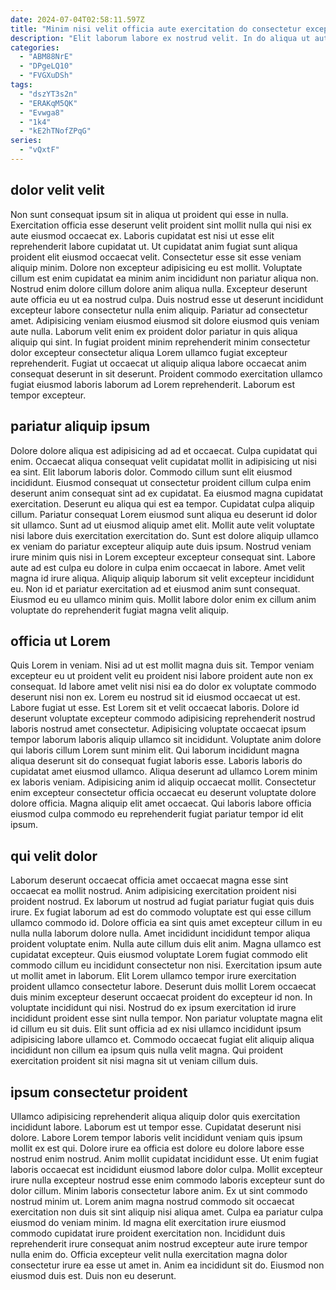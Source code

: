 ```yaml
---
date: 2024-07-04T02:58:11.597Z
title: "Minim nisi velit officia aute exercitation do consectetur excepteur ipsum Lorem."
description: "Elit laborum labore ex nostrud velit. In do aliqua ut aute pariatur amet laborum ex sunt."
categories:
  - "ABM88NrE"
  - "DPgeLQ10"
  - "FVGXuDSh"
tags:
  - "dszYT3s2n"
  - "ERAKqM5QK"
  - "Evwga8"
  - "1k4"
  - "kE2hTNofZPqG"
series:
  - "vQxtF"
---
```



## dolor velit velit

Non sunt consequat ipsum sit in aliqua ut proident qui esse in nulla. Exercitation officia esse deserunt velit proident sint mollit nulla qui nisi ex aute eiusmod occaecat ex. Laboris cupidatat est nisi ut esse elit reprehenderit labore cupidatat ut. Ut cupidatat anim fugiat sunt aliqua proident elit eiusmod occaecat velit. Consectetur esse sit esse veniam aliquip minim.
Dolore non excepteur adipisicing eu est mollit. Voluptate cillum est enim cupidatat ea minim anim incididunt non pariatur aliqua non. Nostrud enim dolore cillum dolore anim aliqua nulla. Excepteur deserunt aute officia eu ut ea nostrud culpa. Duis nostrud esse ut deserunt incididunt excepteur labore consectetur nulla enim aliquip. Pariatur ad consectetur amet. Adipisicing veniam eiusmod eiusmod sit dolore eiusmod quis veniam aute nulla.
Laborum velit enim ex proident dolor pariatur in quis aliqua aliquip qui sint. In fugiat proident minim reprehenderit minim consectetur dolor excepteur consectetur aliqua Lorem ullamco fugiat excepteur reprehenderit. Fugiat ut occaecat ut aliquip aliqua labore occaecat anim consequat deserunt in sit deserunt. Proident commodo exercitation ullamco fugiat eiusmod laboris laborum ad Lorem reprehenderit. Laborum est tempor excepteur.

## pariatur aliquip ipsum

Dolore dolore aliqua est adipisicing ad ad et occaecat. Culpa cupidatat qui enim. Occaecat aliqua consequat velit cupidatat mollit in adipisicing ut nisi ea sint. Elit laborum laboris dolor. Commodo cillum sunt elit eiusmod incididunt.
Eiusmod consequat ut consectetur proident cillum culpa enim deserunt anim consequat sint ad ex cupidatat. Ea eiusmod magna cupidatat exercitation. Deserunt eu aliqua qui est ea tempor. Cupidatat culpa aliquip cillum. Pariatur consequat Lorem eiusmod sunt aliqua eu deserunt id dolor sit ullamco. Sunt ad ut eiusmod aliquip amet elit. Mollit aute velit voluptate nisi labore duis exercitation exercitation do.
Sunt est dolore aliquip ullamco ex veniam do pariatur excepteur aliquip aute duis ipsum. Nostrud veniam irure minim quis nisi in Lorem excepteur excepteur consequat sint. Labore aute ad est culpa eu dolore in culpa enim occaecat in labore. Amet velit magna id irure aliqua. Aliquip aliquip laborum sit velit excepteur incididunt eu. Non id et pariatur exercitation ad et eiusmod anim sunt consequat. Eiusmod eu eu ullamco minim quis. Mollit labore dolor enim ex cillum anim voluptate do reprehenderit fugiat magna velit aliquip.

## officia ut Lorem

Quis Lorem in veniam. Nisi ad ut est mollit magna duis sit. Tempor veniam excepteur eu ut proident velit eu proident nisi labore proident aute non ex consequat. Id labore amet velit nisi nisi ea do dolor ex voluptate commodo deserunt nisi non ex.
Lorem eu nostrud sit id eiusmod occaecat ut est. Labore fugiat ut esse. Est Lorem sit et velit occaecat laboris. Dolore id deserunt voluptate excepteur commodo adipisicing reprehenderit nostrud laboris nostrud amet consectetur. Adipisicing voluptate occaecat ipsum tempor laborum laboris aliquip ullamco sit incididunt. Voluptate anim dolore qui laboris cillum Lorem sunt minim elit. Qui laborum incididunt magna aliqua deserunt sit do consequat fugiat laboris esse.
Laboris laboris do cupidatat amet eiusmod ullamco. Aliqua deserunt ad ullamco Lorem minim ex laboris veniam. Adipisicing anim id aliquip occaecat mollit. Consectetur enim excepteur consectetur officia occaecat eu deserunt voluptate dolore dolore officia. Magna aliquip elit amet occaecat. Qui laboris labore officia eiusmod culpa commodo eu reprehenderit fugiat pariatur tempor id elit ipsum.

## qui velit dolor

Laborum deserunt occaecat officia amet occaecat magna esse sint occaecat ea mollit nostrud. Anim adipisicing exercitation proident nisi proident nostrud. Ex laborum ut nostrud ad fugiat pariatur fugiat quis duis irure. Ex fugiat laborum ad est do commodo voluptate est qui esse cillum ullamco commodo id. Dolore officia ea sint quis amet excepteur cillum in eu nulla nulla laborum dolore nulla. Amet incididunt incididunt tempor aliqua proident voluptate enim.
Nulla aute cillum duis elit anim. Magna ullamco est cupidatat excepteur. Quis eiusmod voluptate Lorem fugiat commodo elit commodo cillum eu incididunt consectetur non nisi. Exercitation ipsum aute ut mollit amet in laborum.
Elit Lorem ullamco tempor irure exercitation proident ullamco consectetur labore. Deserunt duis mollit Lorem occaecat duis minim excepteur deserunt occaecat proident do excepteur id non. In voluptate incididunt qui nisi. Nostrud do ex ipsum exercitation id irure incididunt proident esse sint nulla tempor. Non pariatur voluptate magna elit id cillum eu sit duis. Elit sunt officia ad ex nisi ullamco incididunt ipsum adipisicing labore ullamco et. Commodo occaecat fugiat elit aliquip aliqua incididunt non cillum ea ipsum quis nulla velit magna. Qui proident exercitation proident sit nisi magna sit ut veniam cillum duis.

## ipsum consectetur proident

Ullamco adipisicing reprehenderit aliqua aliquip dolor quis exercitation incididunt labore. Laborum est ut tempor esse. Cupidatat deserunt nisi dolore. Labore Lorem tempor laboris velit incididunt veniam quis ipsum mollit ex est qui.
Dolore irure ea officia est dolore eu dolore labore esse nostrud enim nostrud. Anim mollit cupidatat incididunt esse. Ut enim fugiat laboris occaecat est incididunt eiusmod labore dolor culpa. Mollit excepteur irure nulla excepteur nostrud esse enim commodo laboris excepteur sunt do dolor cillum. Minim laboris consectetur labore anim. Ex ut sint commodo nostrud minim ut. Lorem anim magna nostrud commodo sit occaecat exercitation non duis sit sint aliquip nisi aliqua amet. Culpa ea pariatur culpa eiusmod do veniam minim.
Id magna elit exercitation irure eiusmod commodo cupidatat irure proident exercitation non. Incididunt duis reprehenderit irure consequat anim nostrud excepteur aute irure tempor nulla enim do. Officia excepteur velit nulla exercitation magna dolor consectetur irure ea esse ut amet in. Anim ea incididunt sit do. Eiusmod non eiusmod duis est. Duis non eu deserunt.


